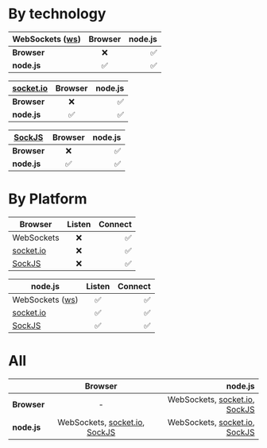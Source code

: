 
# By technology

| WebSockets ([ws](https://github.com/websockets/ws))  | Browser | node.js |
| ----------- |:-------:| -------:|
| __Browser__     | ❌ | ✅  |
| __node.js__     | ✅  | ✅  |

| [socket.io](https://github.com/socketio)  | Browser | node.js |
| ----------- |:-------:| -------:|
| __Browser__     | ❌ | ✅  |
| __node.js__     | ✅  | ✅  |

| [SockJS](https://github.com/sockjs)  | Browser | node.js |
| ----------- |:-------:| -------:|
| __Browser__     | ❌ | ✅  |
| __node.js__     | ✅  | ✅  |










# By Platform

| Browser | Listen | Connect |
| ---------- |:--:| --:|
| WebSockets    | ❌ |✅ |
| [socket.io](https://github.com/socketio)  | ❌ |✅ |
| [SockJS](https://github.com/sockjs)     | ❌ |✅ |

| node.js | Listen | Connect |
| --------------- |:--:| --:|
| WebSockets ([ws](https://github.com/websockets/ws)) | ✅ | ✅ |
| [socket.io](https://github.com/socketio)       | ✅ | ✅ |
| [SockJS](https://github.com/sockjs)          | ✅ | ✅ |










# All

|             | Browser | node.js |
| ----------- |:-------:| -------:|
| __Browser__     | - | WebSockets, [socket.io](https://github.com/socketio), [SockJS](https://github.com/sockjs)  |
| __node.js__     | WebSockets, [socket.io](https://github.com/socketio), [SockJS](https://github.com/sockjs)  | WebSockets, [socket.io](https://github.com/socketio), [SockJS](https://github.com/sockjs)  |



